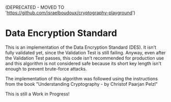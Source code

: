 (DEPRECATED - MOVED TO 'https://github.com/israelboudoux/cryptography-playground')

# Data Encryption Standard

This is an implementation of the Data Encryption Standard (DES). It isn't fully validated yet, since the Validation Test 
is still failing. Anyway, even after the Validation Test passes, this code isn't recommended for production use and this 
algorithm is not considered safe because its short key length isn't enough to prevent brute-force attacks.

The implementation of this algorithm was followed using the instructions from the book "Understanding Cryptography - by Christof Paarjan Pelzl"

This is still a Work in Progress!

